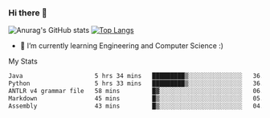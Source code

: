 ### Hi there 👋

![Anurag's GitHub stats](https://github-readme-stats.vercel.app/api?username=MatteoIorio11&show_icons=true&theme=dark) 
[![Top Langs](https://github-readme-stats.vercel.app/api/top-langs/?username=MatteoIorio11&theme=dark)](https://github.com/MatteoIorio11/github-readme-stats)

- 🌱 I’m currently learning Engineering and Computer Science :)

<!--
**MatteoIorio11/MatteoIorio11** is a ✨ _special_ ✨ repository because its `README.md` (this file) appears on your GitHub profile.

Here are some ideas to get you started:

- 🔭 I’m currently working on ...
- 🌱 I’m currently learning ...
- 👯 I’m looking to collaborate on ...
- 🤔 I’m looking for help with ...
- 💬 Ask me about ...
- 📫 How to reach me: ...
- 😄 Pronouns: ...
- ⚡ Fun fact: ...
-->
My Stats
<!--START_SECTION:waka-->

```txt
Java                    5 hrs 34 mins   █████████▒░░░░░░░░░░░░░░░   36.95 %
Python                  5 hrs 33 mins   █████████▒░░░░░░░░░░░░░░░   36.84 %
ANTLR v4 grammar file   58 mins         █▓░░░░░░░░░░░░░░░░░░░░░░░   06.46 %
Markdown                45 mins         █▒░░░░░░░░░░░░░░░░░░░░░░░   05.02 %
Assembly                43 mins         █▒░░░░░░░░░░░░░░░░░░░░░░░   04.78 %
```

<!--END_SECTION:waka-->
